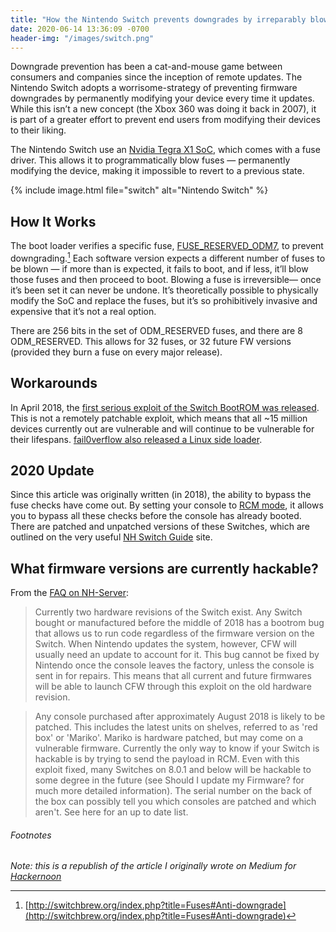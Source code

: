 ```yaml
---
title: "How the Nintendo Switch prevents downgrades by irreparably blowing its own fuses"
date: 2020-06-14 13:36:09 -0700
header-img: "/images/switch.png"
---
```


Downgrade prevention has been a cat-and-mouse game between consumers and companies since the inception of remote updates. The Nintendo Switch adopts a worrisome-strategy of preventing firmware downgrades by permanently modifying your device every time it updates. While this isn’t a new concept (the Xbox 360 was doing it back in 2007), it is part of a greater effort to prevent end users from modifying their devices to their liking.

The Nintendo Switch use an [Nvidia Tegra X1 SoC](https://en.wikipedia.org/wiki/Tegra#Tegra_X1), which comes with a fuse driver. This allows it to programmatically blow fuses — permanently modifying the device, making it impossible to revert to a previous state.

{% include image.html file="switch" alt="Nintendo Switch" %}

## How It Works

The boot loader verifies a specific fuse, [FUSE_RESERVED_ODM7](http://switchbrew.org/index.php?title=Fuses#FUSE_RESERVED_ODM7), to prevent downgrading.[^1] Each software version expects a different number of fuses to be blown — if more than is expected, it fails to boot, and if less, it’ll blow those fuses and then proceed to boot. Blowing a fuse is irreversible— once it’s been set it can never be undone. It’s theoretically possible to physically modify the SoC and replace the fuses, but it’s so prohibitively invasive and expensive that it’s not a real option.

There are 256 bits in the set of ODM_RESERVED fuses, and there are 8 ODM_RESERVED. This allows for 32 fuses, or 32 future FW versions (provided they burn a fuse on every major release).

<script src="https://gist.github.com/jonluca/0d7ce7da7c84de5163be0b49b3e319cc.js"></script>

## Workarounds

In April 2018, the [first serious exploit of the Switch BootROM was released](https://arstechnica.com/gaming/2018/04/the-unpatchable-exploit-that-makes-every-current-nintendo-switch-hackable/). This is not a remotely patchable exploit, which means that all ~15 million devices currently out are vulnerable and will continue to be vulnerable for their lifespans. [fail0verflow also released a Linux side loader](https://github.com/fail0verflow/shofel2).

## 2020 Update

Since this article was originally written (in 2018), the ability to bypass the fuse checks have come out. By setting your console to [RCM mode](https://switch.homebrew.guide/usingcfw/manualchoiupgrade.html), it allows you to bypass all these checks before the console has already booted. There are patched and unpatched versions of these Switches, which are outlined on the very useful [NH Switch Guide](https://nh-server.github.io/switch-guide/) site.

## What firmware versions are currently hackable?

From the [FAQ on NH-Server](https://nh-server.github.io/switch-guide/faq/):

> Currently two hardware revisions of the Switch exist. Any Switch bought or manufactured before the middle of 2018 has a bootrom bug that allows us to run code regardless of the firmware version on the Switch. When Nintendo updates the system, however, CFW will usually need an update to account for it. This bug cannot be fixed by Nintendo once the console leaves the factory, unless the console is sent in for repairs. This means that all current and future firmwares will be able to launch CFW through this exploit on the old hardware revision.

> Any console purchased after approximately August 2018 is likely to be patched. This includes the latest units on shelves, referred to as 'red box' or 'Mariko'. Mariko is hardware patched, but may come on a vulnerable firmware. Currently the only way to know if your Switch is hackable is by trying to send the payload in RCM. Even with this exploit fixed, many Switches on 8.0.1 and below will be hackable to some degree in the future (see Should I update my Firmware? for much more detailed information). The serial number on the back of the box can possibly tell you which consoles are patched and which aren't. See here for an up to date list.

###### Footnotes

_Note: this is a republish of the article I originally wrote on Medium for [Hackernoon](https://medium.com/hackernoon/how-the-nintendo-switch-prevents-downgrades-by-irreparably-blowing-its-own-fuses-884bd3b7a8ba)_

[^1]: [http://switchbrew.org/index.php?title=Fuses#Anti-downgrade](http://switchbrew.org/index.php?title=Fuses#Anti-downgrade)
